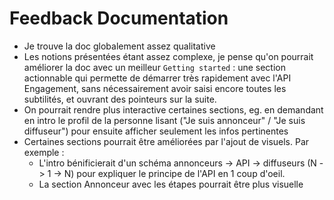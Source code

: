 # Feedback Documentation

- Je trouve la doc globalement assez qualitative
- Les notions présentées étant assez complexe, je pense qu'on pourrait améliorer la doc avec un meilleur `Getting started` : une section actionnable qui permette de démarrer très rapidement avec l'API Engagement, sans nécessairement avoir saisi encore toutes les subtilités, et ouvrant des pointeurs sur la suite.
- On pourrait rendre plus interactive certaines sections, eg. en demandant en intro le profil de la personne lisant ("Je suis annonceur" / "Je suis diffuseur") pour ensuite afficher seulement les infos pertinentes
- Certaines sections pourrait être améliorées par l'ajout de visuels. Par exemple :
  - L'intro bénificierait d'un schéma annonceurs -> API -> diffuseurs (N -> 1 -> N) pour expliquer le principe de l'API en 1 coup d'oeil.
  - La section Annonceur avec les étapes pourrait être plus visuelle
